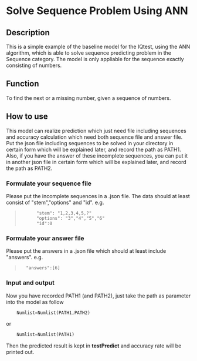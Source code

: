# Solve Sequence Problem Using ANN 

## Description

This is a simple example of the baseline model for the IQtest, using the ANN algorithm, which is able to solve sequence predicting problem in the Sequence category. The model is only appliable for the sequence exactly consisting of numbers.

## Function

To find the next or a missing number, given a sequence of numbers.

## How to use

This model can realize prediction which just need file including sequences and accuracy calculation which need both sequence file and answer file.
Put the json file including sequences to be solved in your directory in certain form which will be explained later, and record the path as PATH1.
Also, if you have the answer of these incomplete sequences, you can put it in another json file in certain form which will be explained later, and record the path as PATH2.


### Formulate your sequence file

Please put the incomplete sequences in a .json file. The data should at least consist of "stem","options" and "id".
e.g.
>           "stem": "1,2,3,4,5,?"
>           "options": "3","4","5","6"
>           "id":0

### Formulate your answer file

Please put the answers in a .json file which should at least include "answers".
e.g.

>       "answers":[6]

### Input and output

Now you have recorded PATH1 (and PATH2), just take the path as parameter into the model as follow

```python
    Numlist=Numlist(PATH1,PATH2)
```
or
```python
    Numlist=Numlist(PATH1)
```
Then the predicted result is kept in **testPredict** and accuracy rate will be printed out.




